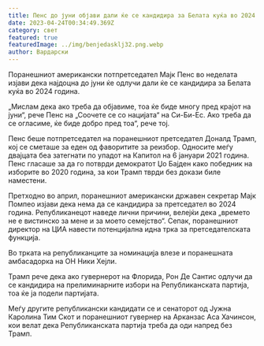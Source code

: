```yaml
---
title: Пенс до јуни објави дали ќе се кандидира за Белата куќа во 2024 година.
date: 2023-04-24T00:34:49.369Z
category: свет
featured: true
featuredImage: ../img/benjedasklj32.png.webp
author: Вардарски
---
```


Поранешниот американски потпретседател Мајк Пенс во неделата изјави дека најдоцна до јуни ќе одлучи дали ќе се кандидира за Белата куќа во 2024 година.

„Мислам дека ако треба да објавиме, тоа ќе биде многу пред крајот на јуни“, рече Пенс на „Соочете се со нацијата“ на Си-Би-Ес. Ако треба да се огласиме, ќе биде добро пред тоа“, рече тој.

Пенс беше потпретседател на поранешниот претседател Доналд Трамп, кој се сметаше за еден од фаворитите за реизбор. Односите меѓу двајцата беа затегнати по упадот на Капитол на 6 јануари 2021 година. Пенс гласаше за да го потврди демократот Џо Бајден како победник на изборите во 2020 година, за кои Трамп тврди без докази биле наместени.

Претходно во април, поранешниот американски државен секретар Мајк Помпео изјави дека нема да се кандидира за претседател во 2024 година. Републиканецот наведе лични причини, велејќи дека „времето не е вистинско за мене и за моето семејство“. Сепак, поранешниот директор на ЦИА навести потенцијална идна трка за претседателската функција.

Во трката на републиканците за номинација влезе и поранешната амбасадорка на ОН Ники Хејли.

Трамп рече дека ако гувернерот на Флорида, Рон Де Сантис одлучи да се кандидира на прелиминарните избори на Републиканската партија, тоа ќе ја подели партијата.

Меѓу другите републикански кандидати се и сенаторот од Јужна Каролина Тим Скот и поранешниот гувернер на Арканзас Аса Хачинсон, кои велат дека Републиканската партија треба да оди напред без Трамп.
